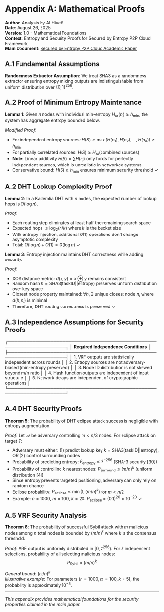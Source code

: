 # Appendix A: Mathematical Proofs

**Author**: Analysis by AI Hive®  
**Date**: August 26, 2025  
**Version**: 1.0 - Mathematical Foundations  
**Context**: Entropy and Security Proofs for Secured by Entropy P2P Cloud Framework  
**Main Document**: [Secured by Entropy P2P Cloud Academic Paper](./Secured_by_Entropy_P2P_Cloud_2025-08-25.md)

## A.1 Fundamental Assumptions

**Randomness Extractor Assumption**: We treat SHA3 as a randomness extractor ensuring entropy mixing outputs are indistinguishable from uniform distribution over $\{0,1\}^{256}$.

## A.2 Proof of Minimum Entropy Maintenance

**Lemma 1**: Given $n$ nodes with individual min-entropy $H_{\infty}(n_i) \geq h_{\text{min}}$, the system has aggregate entropy bounded below.

*Modified Proof*:
- For independent entropy sources: $H(S) \geq \max(H(n_1), H(n_2), \ldots, H(n_n)) \geq h_{\text{min}}$
- For partially correlated sources: $H(S) \geq H_{\infty}(\text{combined sources})$ 
- **Note**: Linear additivity $H(S) = \sum H(n_i)$ only holds for perfectly independent sources, which is unrealistic in networked systems
- Conservative bound: $H(S) \geq h_{\text{min}}$ ensures minimum security threshold ✓

## A.2 DHT Lookup Complexity Proof

**Lemma 2**: In a Kademlia DHT with $n$ nodes, the expected number of lookup hops is $O(\log n)$.

*Proof*: 
- Each routing step eliminates at least half the remaining search space
- Expected hops $\leq \log_2(n/k)$ where $k$ is the bucket size
- With entropy injection, additional $O(1)$ operations don't change asymptotic complexity
- Total: $O(\log n) + O(1) = O(\log n)$ ✓

**Lemma 3**: Entropy injection maintains DHT correctness while adding security.

*Proof*:
- XOR distance metric: $d(x,y) = x \oplus y$ remains consistent
- Random hash $h = \text{SHA3}(\text{taskID} || \text{entropy})$ preserves uniform distribution over key space
- Closest node property maintained: $\forall h, \exists$ unique closest node $n_i$ where $d(h, n_i)$ is minimal
- Therefore, DHT routing correctness is preserved ✓

## A.3 Independence Assumptions for Security Proofs

┌─────────────────────────────────────────────────────────────────────┐
│ **Required Independence Conditions**                                 │
├─────────────────────────────────────────────────────────────────────┤
│ 1. VRF outputs are statistically independent across rounds          │
│ 2. Entropy sources are not adversary-biased (min-entropy preserved) │
│ 3. Node ID distribution is not skewed beyond m/n ratio             │
│ 4. Hash function outputs are independent of input structure         │
│ 5. Network delays are independent of cryptographic operations       │
└─────────────────────────────────────────────────────────────────────┘

## A.4 DHT Security Proofs

**Theorem 5**: The probability of DHT eclipse attack success is negligible with entropy augmentation.

*Proof*:
Let $\mathcal{A}$ be adversary controlling $m < n/3$ nodes. For eclipse attack on target $T$:
- Adversary must either: (1) predict lookup key $k = \text{SHA3}(\text{taskID} || \text{entropy})$, OR (2) control surrounding nodes
- Probability of predicting entropy: $P_{\text{entropy}} \leq 2^{-256}$ (SHA-3 security [30])
- Probability of controlling $k$ nearest nodes: $P_{\text{surround}} \leq (m/n)^k$ (uniform distribution [4])
- Since entropy prevents targeted positioning, adversary can only rely on random chance
- Eclipse probability: $P_{\text{eclipse}} \leq \min(1, (m/n)^k)$ for $m < n/2$
- Example: $n=1000$, $m=100$, $k=20$: $P_{\text{eclipse}} = (0.1)^{20} = 10^{-20}$ ✓

## A.5 VRF Security Analysis

**Theorem 6**: The probability of successful Sybil attack with $m$ malicious nodes among $n$ total nodes is bounded by $(m/n)^k$ where $k$ is the consensus threshold.

*Proof*: VRF output is uniformly distributed in $[0, 2^{256})$. For $k$ independent selections, probability of all selecting malicious nodes:
$$P_{\text{Sybil}} = (m/n)^k$$

*General bound*: $(m/n)^k$  
*Illustrative example*: For parameters $(n=1000, m=100, k=5)$, the probability is approximately $10^{-5}$.

---

*This appendix provides mathematical foundations for the security properties claimed in the main paper.*